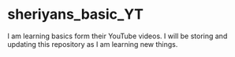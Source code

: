 # sheriyans_basic_YT
I am learning basics form their YouTube videos. I will be storing and updating this repository as I am learning new things.
